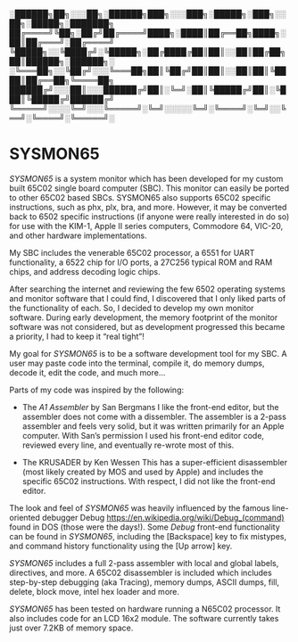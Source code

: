 ﻿

░██████╗██╗░░░██╗░██████╗███╗░░░███╗░█████╗░███╗░░██╗░█████╗░███████╗
██╔════╝╚██╗░██╔╝██╔════╝████╗░████║██╔══██╗████╗░██║██╔═══╝░██╔════╝
╚█████╗░░╚████╔╝░╚█████╗░██╔████╔██║██║░░██║██╔██╗██║██████╗░██████╗░
░╚═══██╗░░╚██╔╝░░░╚═══██╗██║╚██╔╝██║██║░░██║██║╚████║██╔══██╗╚════██╗
██████╔╝░░░██║░░░██████╔╝██║░╚═╝░██║╚█████╔╝██║░╚███║╚█████╔╝██████╔╝
╚═════╝░░░░╚═╝░░░╚═════╝░╚═╝░░░░░╚═╝░╚════╝░╚═╝░░╚══╝░╚════╝░╚═════╝░




# SYSMON65

*SYSMON65* is a system monitor which has been developed for my custom built 65C02 single board computer (SBC). This monitor can easily be ported to other 65C02 based SBCs. SYSMON65 also supports 65C02 specific instructions, such as phx, plx, bra, and more. However, it may be converted back to 6502 specific instructions (if anyone were really interested in do so) for use with the KIM-1, Apple II series computers, Commodore 64, VIC-20, and other hardware implementations.

My SBC includes the venerable 65C02 processor, a 6551 for UART functionality, a 6522 chip for I/O ports, a 27C256 typical ROM and RAM chips, and address decoding logic chips.

After searching the internet and reviewing the few 6502 operating systems and monitor software that I could find, I discovered that I only liked parts of the functionality of each. So, I decided to develop my own monitor software. During early development, the memory footprint of the monitor software was not considered, but as development progressed this became a priority, I had to keep it “real tight”!

My goal for *SYSMON65* is to be a software development tool for my SBC. A user may paste code into the terminal, compile it, do memory dumps, decode it, edit the code, and much more…

Parts of my code was inspired by the following:

- The *A1 Assembler* by San Bergmans
   I like the front-end editor, but the assembler does not come with a dissembler. The assembler is a 2-pass assembler and feels very solid, but it was written primarily for an Apple computer. With San’s permission I used his front-end editor code, reviewed every line, and eventually re-wrote most of this. 

- The KRUSADER by Ken Wessen
   This has a super-efficient disassembler (most likely created by MOS and used by Apple) and includes the specific 65C02 instructions. With respect, I did not like the front-end editor.

The look and feel of *SYSMON65* was heavily influenced by the famous line-oriented debugger Debug https://en.wikipedia.org/wiki/Debug_(command) found in DOS (those were the days!). Some *Debug* front-end functionality can be found in *SYSMON65*, including the [Backspace] key to fix mistypes, and command history functionality using the [Up arrow] key.

*SYSMON65* includes a full 2-pass assembler with local and global labels, directives, and more. A 65C02 disassembler is included which includes step-by-step debugging (aka Tracing), memory dumps, ASCII dumps, fill, delete, block move, intel hex loader and more.

*SYSMON65* has been tested on hardware running a N65C02 processor. It also includes code for an LCD 16x2 module. The software currently takes just over 7.2KB of memory space.